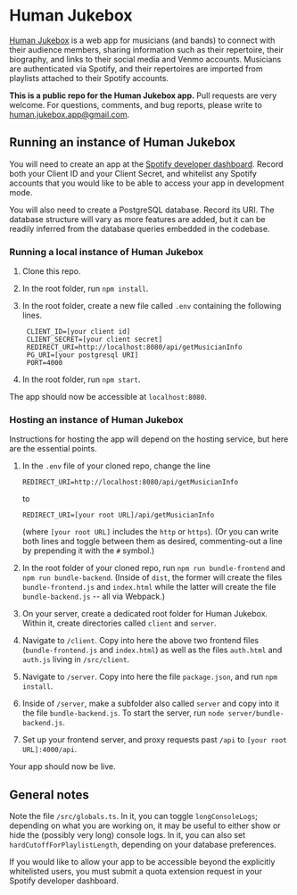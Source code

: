 # Human Jukebox

[Human Jukebox](https://human-jukebox.etale.site/) is a web app for musicians (and bands) to connect with their audience members, sharing information such as their repertoire, their biography, and links to their social media and Venmo accounts. Musicians are authenticated via Spotify, and their repertoires are imported from playlists attached to their Spotify accounts.

**This is a public repo for the Human Jukebox app.** Pull requests are very welcome. For questions, comments, and bug reports, please write to [human.jukebox.app@gmail.com](mailto:human.jukebox.app@gmail.com).

## Running an instance of Human Jukebox

You will need to create an app at the [Spotify developer dashboard](https://developer.spotify.com/dashboard/). Record both your Client ID and your Client Secret, and whitelist any Spotify accounts that you would like to be able to access your app in development mode.

You will also need to create a PostgreSQL database. Record its URI. The database structure will vary as more features are added, but it can be readily inferred from the database queries embedded in the codebase.

### Running a local instance of Human Jukebox

1. Clone this repo.

1. In the root folder, run `npm install`.

1. In the root folder, create a new file called `.env` containing the following lines.

        CLIENT_ID=[your client id]
        CLIENT_SECRET=[your client secret]
        REDIRECT_URI=http://localhost:8080/api/getMusicianInfo
        PG_URI=[your postgresql URI]
        PORT=4000

1. In the root folder, run `npm start`.

The app should now be accessible at `localhost:8080`.

### Hosting an instance of Human Jukebox

Instructions for hosting the app will depend on the hosting service, but here are the essential points.

1. In the `.env` file of your cloned repo, change the line
    ```
    REDIRECT_URI=http://localhost:8080/api/getMusicianInfo
    ```
    to
    ```
    REDIRECT_URI=[your root URL]/api/getMusicianInfo
    ```
    (where `[your root URL]` includes the `http` or `https`). (Or you can write both lines and toggle between them as desired, commenting-out a line by prepending it with the `#` symbol.)

1. In the root folder of your cloned repo, run `npm run bundle-frontend` and `npm run bundle-backend`. (Inside of `dist`, the former will create the files `bundle-frontend.js` and `index.html` while the latter will create the file `bundle-backend.js` -- all via Webpack.)

1. On your server, create a dedicated root folder for Human Jukebox. Within it, create directories called `client` and `server`.

1. Navigate to `/client`. Copy into here the above two frontend files (`bundle-frontend.js` and `index.html`) as well as the files `auth.html` and `auth.js` living in `/src/client`. 

1. Navigate to `/server`. Copy into here the file `package.json`, and run `npm install`.

1. Inside of `/server`, make a subfolder also called `server` and copy into it the file `bundle-backend.js`. To start the server, run `node server/bundle-backend.js`.

1. Set up your frontend server, and proxy requests past `/api` to `[your root URL]:4000/api`.

Your app should now be live.

## General notes

Note the file `/src/globals.ts`. In it, you can toggle `longConsoleLogs`; depending on what you are working on, it may be useful to either show or hide the (possibly very long) console logs. In it, you can also set `hardCutoffForPlaylistLength`, depending on your database preferences.

If you would like to allow your app to be accessible beyond the explicitly whitelisted users, you must submit a quota extension request in your Spotify developer dashboard.
